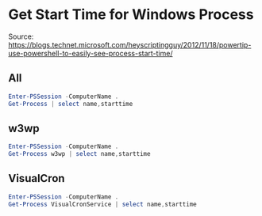 
# Get Start Time for Windows Process
Source: https://blogs.technet.microsoft.com/heyscriptingguy/2012/11/18/powertip-use-powershell-to-easily-see-process-start-time/
## All
```powershell
Enter-PSSession -ComputerName .
Get-Process | select name,starttime
```
## w3wp
```powershell
Enter-PSSession -ComputerName .
Get-Process w3wp | select name,starttime
```
## VisualCron
```powershell
Enter-PSSession -ComputerName .
Get-Process VisualCronService | select name,starttime
```
